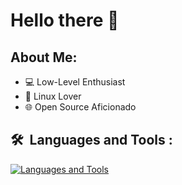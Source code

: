 # Hello there 👋

## About Me:
- 💻 Low-Level Enthusiast
- 🐧 Linux Lover
- 🌐 Open Source Aficionado

## 🛠 &nbsp;Languages and Tools :
[![Languages and Tools](https://skillicons.dev/icons?i=go,zig,c,rust,wasm,ts,js,php,symfony,lua,linux,docker,git,gitlab,github,azure,aws,neovim,vim)](https://skillicons.dev)
